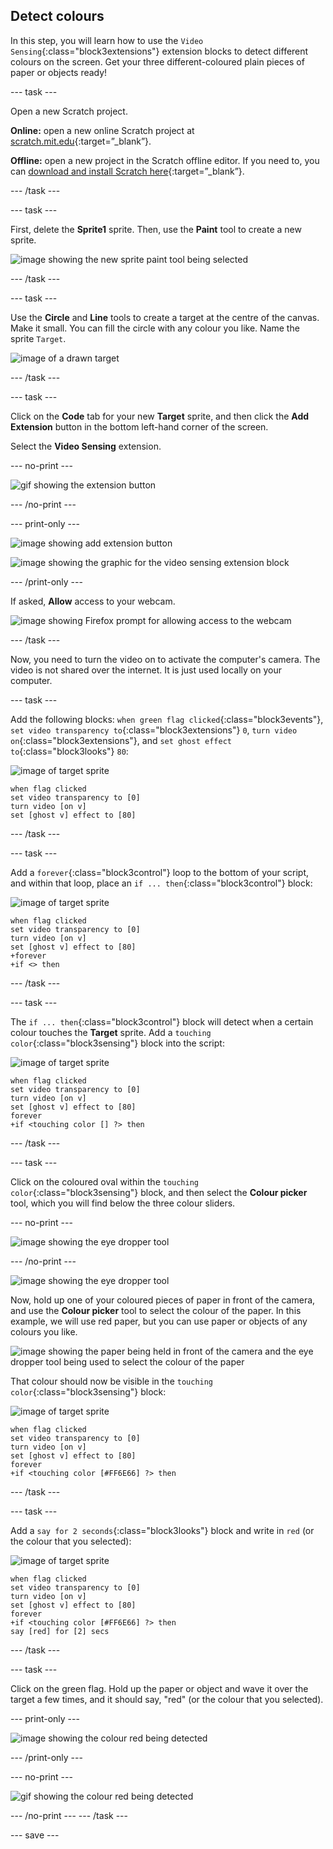 ## Detect colours

In this step, you will learn how to use the `Video Sensing`{:class="block3extensions"} extension blocks to detect different colours on the screen. Get your three different-coloured plain pieces of paper or objects ready!

--- task ---

Open a new Scratch project.

**Online:** open a new online Scratch project at [scratch.mit.edu](https://scratch.mit.edu/projects/editor/){:target=”_blank”}.

**Offline:** open a new project in the Scratch offline editor. If you need to, you can [download and install Scratch here](https://scratch.mit.edu/download){:target=”_blank”}.

--- /task ---

--- task ---

First, delete the **Sprite1** sprite. Then, use the **Paint** tool to create a new sprite.

![image showing the new sprite paint tool being selected](images/paint-new-sprite.png)

--- /task ---

--- task ---

Use the **Circle** and **Line** tools to create a target at the centre of the canvas. Make it small. You can fill the circle with any colour you like. Name the sprite `Target`.

![image of a drawn target](images/target.png)

--- /task ---

--- task ---

Click on the **Code** tab for your new **Target** sprite, and then click the **Add Extension** button in the bottom left-hand corner of the screen.

Select the **Video Sensing** extension.

--- no-print ---

![gif showing the extension button](images/add-video-extension.gif)

--- /no-print ---

--- print-only ---

![image showing add extension button](images/add-extension.png)

![image showing the graphic for the video sensing extension block](images/video-sensing-library.png)

--- /print-only ---

If asked, **Allow** access to your webcam.

![image showing Firefox prompt for allowing access to the webcam](images/camera-allow.png)

--- /task ---

Now, you need to turn the video on to activate the computer's camera. The video is not shared over the internet. It is just used locally on your computer.

--- task ---

Add the following blocks: `when green flag clicked`{:class="block3events"}, `set video transparency to`{:class="block3extensions"} `0`, `turn video on`{:class="block3extensions"}, and `set ghost effect to`{:class="block3looks"} `80`:

![image of target sprite](images/target-sprite.png)

```blocks3
when flag clicked
set video transparency to [0]
turn video [on v]
set [ghost v] effect to [80]
```
--- /task ---

--- task ---

Add a `forever`{:class="block3control"} loop to the bottom of your script, and within that loop, place an `if ... then`{:class="block3control"} block:

![image of target sprite](images/target-sprite.png)

```blocks3
when flag clicked
set video transparency to [0]
turn video [on v]
set [ghost v] effect to [80]
+forever
+if <> then
```

--- /task ---

--- task ---

The `if ... then`{:class="block3control"} block will detect when a certain colour touches the **Target** sprite. Add a `touching color`{:class="block3sensing"} block into the script:

![image of target sprite](images/target-sprite.png)

```blocks3
when flag clicked
set video transparency to [0]
turn video [on v]
set [ghost v] effect to [80]
forever
+if <touching color [] ?> then
```
--- /task ---

--- task ---

Click on the coloured oval within the `touching color`{:class="block3sensing"} block, and then select the **Colour picker** tool, which you will find below the three colour sliders. 

--- no-print ---

![image showing the eye dropper tool](images/colour-picker.gif)

--- /no-print ---

![image showing the eye dropper tool](images/eye-dropper-tool.png)

Now, hold up one of your coloured pieces of paper in front of the camera, and use the **Colour picker** tool to select the colour of the paper. In this example, we will use red paper, but you can use paper or objects of any colours you like.

![image showing the paper being held in front of the camera and the eye dropper tool being used to select the colour of the paper](images/select-colour.png)

That colour should now be visible in the `touching color`{:class="block3sensing"} block:

![image of target sprite](images/target-sprite.png)

```blocks3
when flag clicked
set video transparency to [0]
turn video [on v]
set [ghost v] effect to [80]
forever
+if <touching color [#FF6E66] ?> then
```

--- /task ---

--- task ---

Add a `say for 2 seconds`{:class="block3looks"} block and write in `red` (or the colour that you selected):

![image of target sprite](images/target-sprite.png)

```blocks3
when flag clicked
set video transparency to [0]
turn video [on v]
set [ghost v] effect to [80]
forever
+if <touching color [#FF6E66] ?> then
say [red] for [2] secs
```

--- /task ---

--- task ---

Click on the green flag. Hold up the paper or object and wave it over the target a few times, and it should say, "red" (or the colour that you selected).

--- print-only ---

![image showing the colour red being detected](images/colour-detect.png)

--- /print-only ---

--- no-print ---

![gif showing the colour red being detected](images/colour-detect.gif)

--- /no-print ---
--- /task ---

--- save ---
